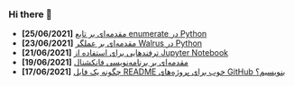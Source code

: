 ### Hi there 👋

<!-- posts -->
* **[25/06/2021]** [مقدمه‌ای بر تابع enumerate در Python](https://liara.ir/blog/%d9%85%d9%82%d8%af%d9%85%d9%87%e2%80%8c%d8%a7%db%8c-%d8%a8%d8%b1-%d8%aa%d8%a7%d8%a8%d8%b9-enumerate-%d8%af%d8%b1-python/ "مقدمه‌ای بر تابع enumerate در Python")
* **[23/06/2021]** [مقدمه‌ای بر عملگر Walrus در Python](https://liara.ir/blog/%d9%85%d9%82%d8%af%d9%85%d9%87%e2%80%8c%d8%a7%db%8c-%d8%a8%d8%b1-%d8%b9%d9%85%d9%84%da%af%d8%b1-walrus-%d8%af%d8%b1-python/ "مقدمه‌ای بر عملگر Walrus در Python")
* **[21/06/2021]** [ترفندهایی برای استفاده از Jupyter Notebook](https://liara.ir/blog/%d8%aa%d8%b1%d9%81%d9%86%d8%af%d9%87%d8%a7%db%8c%db%8c-%d8%a8%d8%b1%d8%a7%db%8c-%d8%a7%d8%b3%d8%aa%d9%81%d8%a7%d8%af%d9%87-%d8%a7%d8%b2-jupyter-notebook/ "ترفندهایی برای استفاده از Jupyter Notebook")
* **[19/06/2021]** [مقدمه‌ای بر برنامه‌نویسی فانکشنال](https://liara.ir/blog/%d9%85%d9%82%d8%af%d9%85%d9%87%e2%80%8c%d8%a7%db%8c-%d8%a8%d8%b1-%d8%a8%d8%b1%d9%86%d8%a7%d9%85%d9%87%e2%80%8c%d9%86%d9%88%db%8c%d8%b3%db%8c-%d9%81%d8%a7%d9%86%da%a9%d8%b4%d9%86%d8%a7%d9%84/ "مقدمه‌ای بر برنامه‌نویسی فانکشنال")
* **[17/06/2021]** [چگونه یک فایل README خوب برای پروژه‌های GitHub بنویسیم؟](https://liara.ir/blog/%da%86%da%af%d9%88%d9%86%d9%87-%db%8c%da%a9-%d9%81%d8%a7%db%8c%d9%84-readme-%d8%ae%d9%88%d8%a8-%d8%a8%d8%b1%d8%a7%db%8c-%d9%be%d8%b1%d9%88%da%98%d9%87%e2%80%8c%d9%87%d8%a7%db%8c-github-%d8%a8%d9%86/ "چگونه یک فایل README خوب برای پروژه‌های GitHub بنویسیم؟")<!-- /posts -->
